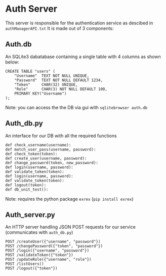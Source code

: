 # Auth Server
This server is responsible for the authentication service as descibed in `authManagerAPI.txt`
It is made out of 3 components:

## Auth.db
An SQLite3 dabatabase containing a single table with 4 columns as shown below:
```
CREATE TABLE "users" (
	"Username"	TEXT NOT NULL UNIQUE,
	"Password"	TEXT NOT NULL DEFAULT 1234,
	"Token"		CHAR(32) UNIQUE,
	"Role"		CHAR(3) NOT NULL DEFAULT 100,
	PRIMARY KEY("Username")
);
```
Note: you can access the the DB via gui with `sqlitebrowser auth.db`

## Auth_db.py
An interface for our DB with all the required functions
```
def check_username(username):
def match_user_pass(username, password):
def check_token(token):
def create_user(username, password):
def change_password(token, new_password):
def login(username, password):
def validate_token(token):
def login(username, password):
def validate_token(token):
def logout(token):
def db_unit_test():
```

Note: requires the python package `exrex` (`pip install exrex`)

## Auth_server.py
An HTTP server handling JSON POST requests for our service (communicates with `auth_db.py`)
```
POST /createUser({"username", "password"})
POST /changePassword({"token", "password"})
POST /login({"username", "password"})
POST /validateToken({"token"})
POST /updateRole({"username", "role"})
POST /listUsers()
POST /logout({"token"})
```